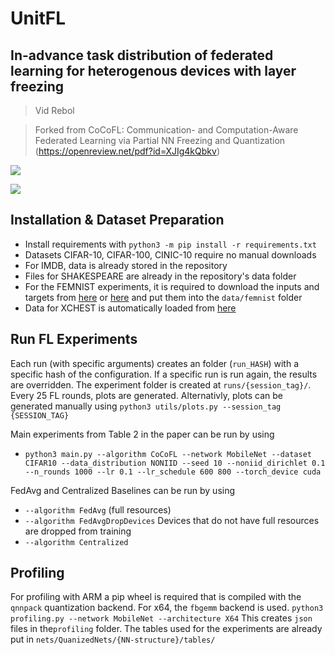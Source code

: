 # UnitFL
## In-advance task distribution of federated learning for heterogenous devices with layer freezing


> Vid Rebol

> Forked from CoCoFL: Communication- and Computation-Aware Federated Learning via Partial NN Freezing and Quantization (https://openreview.net/pdf?id=XJIg4kQbkv)


![](src/figure1.png)

![](src/figure2.png)

## Installation & Dataset Preparation
* Install requirements with `python3 -m pip install -r requirements.txt`
* Datasets CIFAR-10, CIFAR-100, CINIC-10 require no manual downloads
* For IMDB, data is already stored in the repository
* Files for SHAKESPEARE are already in the repository's data folder
* For the FEMNIST experiments, it is required to download the inputs and targets from [here](https://drive.google.com/file/d/1ZFPbHddOBIkaNZcyezUuKxSSqwaHDdrE/view?usp=sharing) or [here](https://bwsyncandshare.kit.edu/s/r3R8feQRkBkCx5x/download/femnist_data.zip) and put them into the `data/femnist` folder
* Data for XCHEST is automatically loaded from [here](https://bwsyncandshare.kit.edu/s/fEwKeDoHKDtnzF7/download/xchest2.tar.gz)

## Run FL Experiments
Each run (with specific arguments) creates an folder (`run_HASH`) with a specific hash of the configuration. If a specific run is run again, the results are overridden. The experiment folder is created at `runs/{session_tag}/`. Every 25 FL rounds, plots are generated. Alternativly, plots can be generated manually using `python3 utils/plots.py --session_tag {SESSION_TAG}`

Main experiments from Table 2 in the paper can be run by using
* `python3 main.py --algorithm CoCoFL --network MobileNet --dataset CIFAR10 --data_distribution NONIID --seed 10 --noniid_dirichlet 0.1 --n_rounds 1000 --lr 0.1 --lr_schedule 600 800 --torch_device cuda`

FedAvg and Centralized Baselines can be run by using
* `--algorithm FedAvg` (full resources)  
* `--algorithm FedAvgDropDevices` Devices that do not have full resources are dropped from training  
* `--algorithm Centralized`   

## Profiling
For profiling with ARM a pip wheel is required that is compiled with the `qnnpack` quantization backend. For x64, the `fbgemm` backend is used.
`python3 profiling.py --network MobileNet --architecture X64`
This creates `json` files in the`profiling` folder. The tables used for the experiments are already put in `nets/QuanizedNets/{NN-structure}/tables/`
